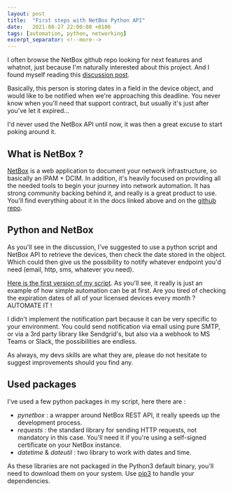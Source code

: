 ```yaml
---
layout: post
title:  "First steps with NetBox Python API"
date:   2021-08-27 22:00:00 +0100
tags: [automation, python, networking]
excerpt_separator: <!--more-->
---
```


I often browse the NetBox github repo looking for next features and whatnot, just because I'm naturally interested about this project. And I found myself reading this [discussion post](https://github.com/netbox-community/netbox/discussions/7023).

Basically, this person is storing dates in a field in the device object, and would like to be notified when we're approaching this deadline.
You never know when you'll need that support contract, but usually it's just after you've let it expired...

I'd never used the NetBox API until now, it was then a great excuse to start poking around it.
<!--more-->

##  What is NetBox ?
[NetBox](https://netbox.readthedocs.io/) is a web application to document your network infrastructure, so basically an IPAM + DCIM.
In addition, it's heavily focused on providing all the needed tools to begin your journey into network automation. It has strong community backing behind it, and really is a great product to use. You'll find everything about it in the docs linked above and on the [github repo](https://github.com/netbox-community/netbox/).

## Python and NetBox
As you'll see in the discussion, I've suggested to use a python script and NetBox API to retrieve the devices, then check the date stored in the object. Which could then give us the possibility to notify whatever endpoint you'd need (email, http, sms, whatever you need).

[Here is the first version of my script](https://gist.github.com/nicosalvadore/2b87fc74ea0b17ec6d642ca405048000).
As you'll see, it really is just an example of how simple automation can be at first. Are you tired of checking the expiration dates of all of your licensed devices every month ? AUTOMATE IT !

I didn't implement the notification part because it can be very specific to your environment. You could send notification via email using pure SMTP, or via a 3rd party library like Sendgrid's, but also via a webhook to MS Teams or Slack, the possibilities are endless.

As always, my devs skills are what they are, please do not hesitate to suggest improvements should you find any.

## Used packages
I've used a few python packages in my script, here there are :
- *pynetbox* : a wrapper around NetBox REST API, it really speeds up the development process.
- *requests* : the standard library for sending HTTP requests, not mandatory in this case. You'll need it if you're using a self-signed certificate on your NetBox instance.
- *datetime* & *dateutil* : two library to work with dates and time.

As these libraries are not packaged in the Python3 default binary, you'll need to download them on your system. Use [pip3](https://pip.pypa.io/) to handle your dependencies.
